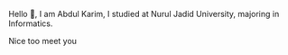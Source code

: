 <p>Hello 👋, I am Abdul Karim, I studied at Nurul Jadid University, majoring in Informatics.</p>
<p>Nice too meet you<p>
